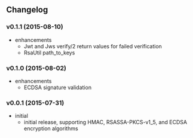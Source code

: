 ## Changelog

### v0.1.1 (2015-08-10)

* enhancements
  * Jwt and Jws verify/2 return values for failed verification
  * RsaUtil path_to_keys

### v0.1.0 (2015-08-02)

* enhancements
  * ECDSA signature validation

### v0.0.1 (2015-07-31)

* initial
  * initial release, supporting HMAC, RSASSA-PKCS-v1_5, and ECDSA encryption algorithms
